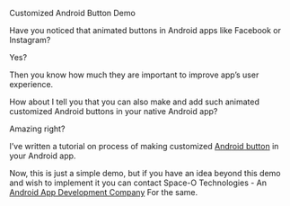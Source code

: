Customized Android Button Demo

Have you noticed that animated buttons in Android apps like Facebook or Instagram?

Yes?

Then you know how much they are important to improve app’s user experience.

How about I tell you that you can also make and add such animated customized Android buttons in your native Android app?

Amazing right?

I’ve written a tutorial on process of making customized [Android button](https://www.spaceotechnologies.com/create-android-button-tutorial/) in your Android app.

Now, this is just a simple demo, but if you have an idea beyond this demo and wish to implement it you can contact Space-O Technologies - An [Android App Development Company](http://www.spaceotechnologies.com/android-app-development/) For the same.
